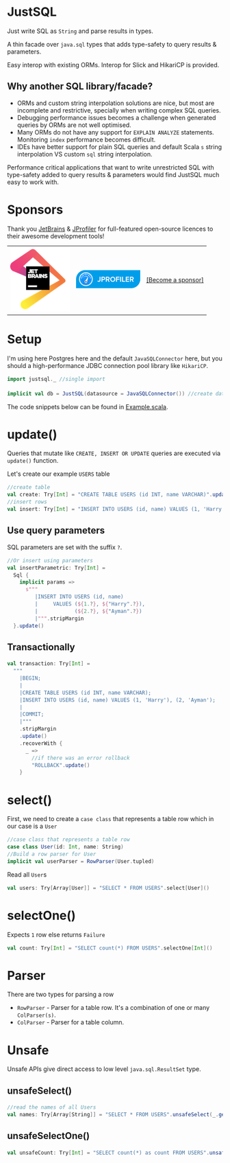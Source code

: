 # JustSQL

Just write SQL as `String` and parse results in types.

A thin facade over `java.sql` types that adds type-safety to query results & parameters.

Easy interop with existing ORMs. Interop for Slick and HikariCP is provided.

## Why another SQL library/facade?

- ORMs and custom string interpolation solutions are nice, but most are incomplete and restrictive, specially
  when writing complex SQL queries.
- Debugging performance issues becomes a challenge when generated queries by ORMs are not well optimised.
- Many ORMs do not have any support for `EXPLAIN ANALYZE` statements. Monitoring `index` performance becomes difficult.
- IDEs have better support for plain SQL queries and default Scala `s` string interpolation VS custom `sql`
  string interpolation.

Performance critical applications that want to write unrestricted SQL with type-safety added to query
results & parameters would find JustSQL much easy to work with.

# Sponsors

Thank you [JetBrains](https://www.jetbrains.com/?from=SwayDB)
& [JProfiler](https://www.ej-technologies.com/products/jprofiler/overview.html)
for full-featured open-source licences to their awesome development tools!

<table>
  <tr>
    <td><a href="https://www.jetbrains.com/?from=SwayDB" target="_blank"><img src="/docs/jetbrains_logo.png" alt="Jetbrains support"/></a></td>
    <td><a href="https://www.ej-technologies.com/products/jprofiler/overview.html" target="_blank"><img src="/docs/jprofiler_logo.png" alt="JProfiler support"/></a></td>
    <td><a href="https://github.com/sponsors/simerplaha" target="_blank">[Become a sponsor]</a></td>
  </tr>
</table>

# Setup

I'm using here Postgres here and the default `JavaSQLConnector` here, but you should a high-performance
JDBC connection pool library like `HikariCP`.

```scala
import justsql._ //single import

implicit val db = JustSQL(datasource = JavaSQLConnector()) //create database instance
```

The code snippets below can be found in [Example.scala](/JustSQL/src/test/scala/example/Example.scala).

# update()

Queries that mutate like `CREATE, INSERT OR UPDATE` queries are executed via `update()` function.

Let's create our example `USERS` table

```scala
//create table
val create: Try[Int] = "CREATE TABLE USERS (id INT, name VARCHAR)".update()
//insert rows
val insert: Try[Int] = "INSERT INTO USERS (id, name) VALUES (1, 'Harry'), (2, 'Ayman')".update()
```

## Use query parameters

SQL parameters are set with the suffix `?`.

```scala
//Or insert using parameters
val insertParametric: Try[Int] =
  Sql {
    implicit params =>
      s"""
         |INSERT INTO USERS (id, name)
         |     VALUES (${1.?}, ${"Harry".?}),
         |            (${2.?}, ${"Ayman".?})
         |""".stripMargin
  }.update()
```

## Transactionally

```scala
val transaction: Try[Int] =
  """
    |BEGIN;
    |
    |CREATE TABLE USERS (id INT, name VARCHAR);
    |INSERT INTO USERS (id, name) VALUES (1, 'Harry'), (2, 'Ayman');
    |
    |COMMIT;
    |"""
    .stripMargin
    .update()
    .recoverWith {
      _ =>
        //if there was an error rollback
        "ROLLBACK".update()
    }
```

# select()

First, we need to create a `case class` that represents a table row
which in our case is a `User`

```scala
//case class that represents a table row
case class User(id: Int, name: String)
//Build a row parser for User
implicit val userParser = RowParser(User.tupled)
```

Read all `User`s

```scala
val users: Try[Array[User]] = "SELECT * FROM USERS".select[User]()
```

# selectOne()

Expects `1` row else returns `Failure`

```scala
val count: Try[Int] = "SELECT count(*) FROM USERS".selectOne[Int]()
```

# Parser

There are two types for parsing a row

- `RowParser` - Parser for a table row. It's a combination of one or many `ColParser(s)`.
- `ColParser` - Parser for a table column.

# Unsafe

Unsafe APIs give direct access to low level `java.sql.ResultSet` type.

## unsafeSelect()

```scala
//read the names of all Users
val names: Try[Array[String]] = "SELECT * FROM USERS".unsafeSelect(_.getString("name"))
```

## unsafeSelectOne()

```scala
val unsafeCount: Try[Int] = "SELECT count(*) as count FROM USERS".unsafeSelectOne(_.getInt("count"))
```

